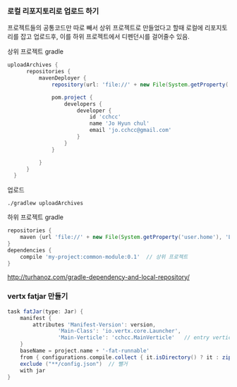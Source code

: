 ### 로컬 리포지토리로 업로드 하기
프로젝트들의 공통코드만 따로 빼서 상위 프로젝트로 만들었다고 할때 로컬에 리포지토리를 잡고 업로드후, 이를 하위 프로젝트에서 디펜던시를 걸어줄수 있음.

상위 프로젝트 gradle
```gradle
uploadArchives {
      repositories {
          mavenDeployer {
              repository(url: 'file://' + new File(System.getProperty('user.home'), 'LocalRepository').absolutePath)

              pom.project {
                  developers {
                      developer {
                          id 'cchcc'
                          name 'Jo Hyun chul'
                          email 'jo.cchcc@gmail.com'
                      }
                  }
              }

          }
      }
  }
```
업로드
```
./gradlew uploadArchives
```

하위 프로젝트 gradle
```gradle
repositories {
    maven {url 'file://' + new File(System.getProperty('user.home'), 'LocalRepository').absolutePath}
}
dependencies {
    compile 'my-project:common-module:0.1'  // 상위 프로젝트
}
```
<http://turhanoz.com/gradle-dependency-and-local-repository/>
  
### vertx fatjar 만들기
```gradle
task fatJar(type: Jar) {
    manifest {
        attributes 'Manifest-Version': version,
                'Main-Class': 'io.vertx.core.Launcher',
                'Main-Verticle': 'cchcc.MainVerticle'   // entry verticle
    }
    baseName = project.name + '-fat-runnable'
    from { configurations.compile.collect { it.isDirectory() ? it : zipTree(it) } }
    exclude ("**/config.json")  // 뺄거
    with jar
}
```
